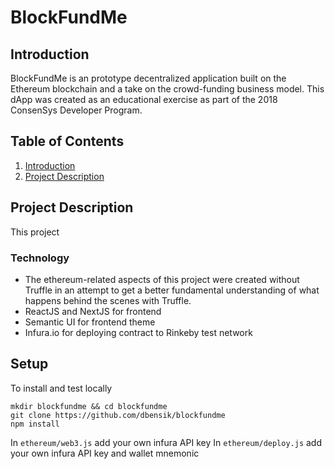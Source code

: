 # BlockFundMe

## Introduction

BlockFundMe is an prototype decentralized application built on the Ethereum blockchain and a take on the crowd-funding business model.  This dApp was created as an educational exercise as part of the 2018 ConsenSys Developer Program.

## Table of Contents
1. [Introduction](https://github.com/dbensik/Blockchain-Pick-Em/blob/master/README.md#introduction)
2. [Project Description](https://github.com/dbensik/Blockchain-Pick-Em/blob/master/README.md#project-description)

## Project Description

This project 

### Technology
  - The ethereum-related aspects of this project were created without Truffle in an attempt to get a better fundamental understanding of what happens behind the scenes with Truffle.
  - ReactJS and NextJS for frontend
  - Semantic UI for frontend theme
  - Infura.io for deploying contract to Rinkeby test network
  
 ## Setup
 
To install and test locally

 ```
 mkdir blockfundme && cd blockfundme
 git clone https://github.com/dbensik/blockfundme
 npm install
 ```
 In `ethereum/web3.js` add your own infura API key
 In `ethereum/deploy.js` add your own infura API key and wallet mnemonic
